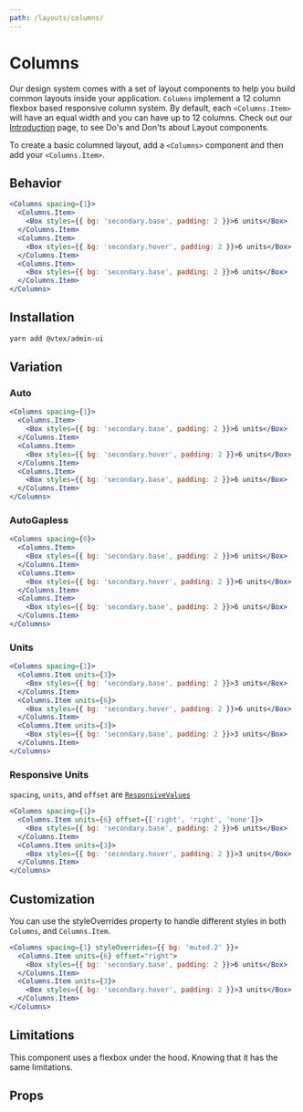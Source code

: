 ```yaml
---
path: /layouts/columns/
---
```


# Columns

Our design system comes with a set of layout components to help you build common layouts inside your application. `Columns` implement a 12 column flexbox based responsive column system. By default, each `<Columns.Item>` will have an equal width and you can have up to 12 columns. Check out our [Introduction](/layouts/introduction) page, to see Do's and Don'ts about Layout components.

To create a basic columned layout, add a `<Columns>` component and then add your `<Columns.Item>`.

## Behavior

```jsx
<Columns spacing={1}>
  <Columns.Item>
    <Box styles={{ bg: 'secondary.base', padding: 2 }}>6 units</Box>
  </Columns.Item>
  <Columns.Item>
    <Box styles={{ bg: 'secondary.hover', padding: 2 }}>6 units</Box>
  </Columns.Item>
  <Columns.Item>
    <Box styles={{ bg: 'secondary.base', padding: 2 }}>6 units</Box>
  </Columns.Item>
</Columns>
```

## Installation

```sh isStatic
yarn add @vtex/admin-ui
```

## Variation

### Auto

```jsx
<Columns spacing={1}>
  <Columns.Item>
    <Box styles={{ bg: 'secondary.base', padding: 2 }}>6 units</Box>
  </Columns.Item>
  <Columns.Item>
    <Box styles={{ bg: 'secondary.hover', padding: 2 }}>6 units</Box>
  </Columns.Item>
  <Columns.Item>
    <Box styles={{ bg: 'secondary.base', padding: 2 }}>6 units</Box>
  </Columns.Item>
</Columns>
```

### AutoGapless

```jsx
<Columns spacing={0}>
  <Columns.Item>
    <Box styles={{ bg: 'secondary.base', padding: 2 }}>6 units</Box>
  </Columns.Item>
  <Columns.Item>
    <Box styles={{ bg: 'secondary.hover', padding: 2 }}>6 units</Box>
  </Columns.Item>
  <Columns.Item>
    <Box styles={{ bg: 'secondary.base', padding: 2 }}>6 units</Box>
  </Columns.Item>
</Columns>
```

### Units

```jsx
<Columns spacing={1}>
  <Columns.Item units={3}>
    <Box styles={{ bg: 'secondary.base', padding: 2 }}>3 units</Box>
  </Columns.Item>
  <Columns.Item units={6}>
    <Box styles={{ bg: 'secondary.hover', padding: 2 }}>6 units</Box>
  </Columns.Item>
  <Columns.Item units={3}>
    <Box styles={{ bg: 'secondary.base', padding: 2 }}>3 units</Box>
  </Columns.Item>
</Columns>
```

### Responsive Units

`spacing`, `units`, and `offset` are [`ResponsiveValues`](/docs/guide/responsive-design/#responsive-values)

```jsx
<Columns spacing={1}>
  <Columns.Item units={6} offset={['right', 'right', 'none']}>
    <Box styles={{ bg: 'secondary.base', padding: 2 }}>6 units</Box>
  </Columns.Item>
  <Columns.Item units={3}>
    <Box styles={{ bg: 'secondary.hover', padding: 2 }}>3 units</Box>
  </Columns.Item>
</Columns>
```

## Customization

You can use the styleOverrides property to handle different styles in both `Columns`, and `Columns.Item`.

```jsx
<Columns spacing={1} styleOverrides={{ bg: 'muted.2' }}>
  <Columns.Item units={6} offset="right">
    <Box styles={{ bg: 'secondary.base', padding: 2 }}>6 units</Box>
  </Columns.Item>
  <Columns.Item units={3}>
    <Box styles={{ bg: 'secondary.hover', padding: 2 }}>3 units</Box>
  </Columns.Item>
</Columns>
```

## Limitations

This component uses a flexbox under the hood. Knowing that it has the same limitations.

## Props

<propdetails heading="Columns" component="Columns">
</propdetails>

<propdetails heading="Columns.Item" component="ColumnsItem">
</propdetails>
